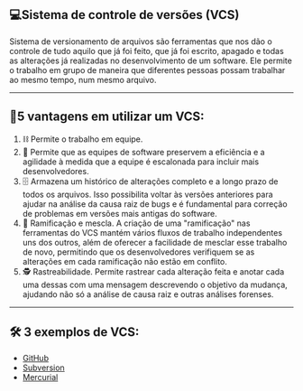## 💻Sistema de controle de versões (VCS)

Sistema de versionamento de arquivos são ferramentas que nos dão o controle de tudo aquilo que já foi feito, que já foi escrito, apagado e todas as alterações já realizadas no desenvolvimento de um software. Ele permite o trabalho em grupo de maneira que diferentes pessoas possam trabalhar ao mesmo tempo, num mesmo arquivo.

---

## 📃5 vantagens em utilizar um VCS:

<ol> 
  <li>⛓️ Permite o trabalho em equipe. </li>
  <li>🏃 Permite que as equipes de software preservem a eficiência e a agilidade à medida que a equipe é escalonada para incluir mais desenvolvedores.</li>
  <li>🗄️ Armazena um histórico de alterações completo e a longo prazo de todos os arquivos. Isso possibilita voltar às versões anteriores para ajudar na análise da causa raiz de bugs e é fundamental para correção de problemas em versões mais antigas do software.</li>
  <li>🔱 Ramificação e mescla. A criação de uma "ramificação" nas ferramentas do VCS mantém vários fluxos de trabalho independentes uns dos outros, além de oferecer a facilidade de mesclar esse trabalho de novo, permitindo que os desenvolvedores verifiquem se as alterações em cada ramificação não estão em conflito.</li>
  <li>🕵️ Rastreabilidade. Permite rastrear cada alteração feita e anotar cada uma dessas com uma mensagem descrevendo o objetivo da mudança, ajudando não só a análise de causa raiz e outras análises forenses.</li>  
</ol>

---

## 🛠️ 3 exemplos de VCS:

- [GitHub](https://github.com/)
- [Subversion](https://subversion.apache.org/)
- [Mercurial](https://www.mercurial-scm.org/)
